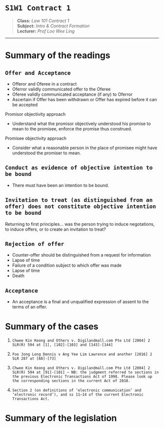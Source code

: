 # `S1W1 Contract 1`

> **Class:** *Law 101 Contract 1*  
> **Subject:** *Intro & Contract Formation*  
> **Lecturer:** *Prof Loo Wee Ling*  

---

# Summary of the readings  

## `Offer and Acceptance`

* Offeror and Oferee in a contract
* Oferror validly communicated offer to the Oferee
* Oferee validly communicated acceptance (if any) to Oferror
* Ascertain if Offer has been withdrawn or Offer has expired before it can be accepted

Promisor objectivity approach
* Understand what the promisor objectively understood his promise to mean to the promisee, enforce the promise thus construed.

Promisee objectivity approach
* Consider what a reasonable person in the place of promisee might have understood the promiser to mean.

## `Conduct as evidence of objective intention to be bound`
* There must have been an intention to be bound.

## `Invitation to treat (as distinguished from an offer) does not constitute objective intention to be bound`

Returning to first principles... was the person trying to induce negotations, to induce offers, or to create an invitation to treat?

## `Rejection of offer`
* Counter-offer should be distinguished from a request for information
* Lapse of time
* Failure of a condition subject to which offer was made
* Lapse of time
* Death

## `Acceptance`
* An acceptance is a final and unqualified expression of assent to the terms of an offer.

# Summary of the cases

1. `Chwee Kin Keong and Others v. Digilandmall.com Pte Ltd [2004] 2 SLR(R) 594 at
[1], [102]-[103] and [143]-[144]`

2. `Foo Jong Long Dennis v Ang Yee Lim Lawrence and another [2016] 2 SLR 287 at
[68]-[73]`

3. `Chwee Kin Keong and Others v. Digilandmall.com Pte Ltd [2004] 2 SLR(R) 594 at
[91]-[101] – NB: the judgment referred to sections in the previous Electronic Transactions Act of 1998. Please look up the corresponding sections in the current Act of 2010.`

4. `Section 2 (on definitions of ‘electronic communication’ and ‘electronic record’), and ss 11–14 of the current Electronic Transactions Act.`

# Summary of the legislation


